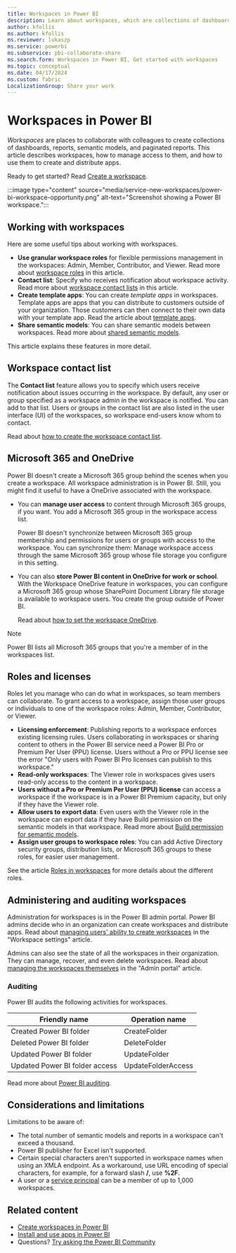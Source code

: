 ```yaml
---
title: Workspaces in Power BI
description: Learn about workspaces, which are collections of dashboards and reports built to deliver key metrics for your organization.
author: kfollis
ms.author: kfollis
ms.reviewer: lukaszp
ms.service: powerbi
ms.subservice: pbi-collaborate-share
ms.search.form: Workspaces in Power BI, Get started with workspaces
ms.topic: conceptual
ms.date: 04/17/2024
ms.custom: fabric
LocalizationGroup: Share your work
---
```


# Workspaces in Power BI

*Workspaces* are places to collaborate with colleagues to create collections of dashboards, reports, semantic models, and paginated reports. This article describes workspaces, how to manage access to them, and how to use them to create and distribute apps.

Ready to get started? Read [Create a workspace](service-create-the-new-workspaces.md).

:::image type="content" source="media/service-new-workspaces/power-bi-workspace-opportunity.png" alt-text="Screenshot showing a Power BI workspace.":::

## Working with workspaces

Here are some useful tips about working with workspaces.

- **Use granular workspace roles** for flexible permissions management in the workspaces: Admin, Member, Contributor, and Viewer.  Read more about [workspace roles](#roles-and-licenses) in this article.
- **Contact list**: Specify who receives notification about workspace activity. Read more about [workspace contact lists](#workspace-contact-list) in this article.
- **Create template apps**: You can create *template apps* in workspaces. Template apps are apps that you can distribute to customers outside of your organization. Those customers can then connect to their own data with your template app. Read the article about [template apps](../connect-data/service-template-apps-overview.md).
- **Share semantic models**: You can share semantic models between workspaces. Read more about [shared semantic models](../connect-data/service-datasets-across-workspaces.md).

This article explains these features in more detail.

## Workspace contact list

The **Contact list** feature allows you to specify which users receive notification about issues occurring in the workspace. By default, any user or group specified as a workspace admin in the workspace is notified. You can add to that list. Users or groups in the contact list are also listed in the user interface (UI) of the workspaces, so workspace end-users know whom to contact.

Read about [how to create the workspace contact list](service-create-the-new-workspaces.md#create-a-contact-list).

## Microsoft 365 and OneDrive

Power BI doesn't create a Microsoft 365 group behind the scenes when you create a workspace. All workspace administration is in Power BI. Still, you might find it useful to have a OneDrive associated with the workspace. 

- You can **manage user access** to content through Microsoft 365 groups, if you want. You add a Microsoft 365 group in the workspace access list.

    Power BI doesn't synchronize between Microsoft 365 group membership and permissions for users or groups with access to the workspace. You can synchronize them: Manage workspace access through the same Microsoft 365 group whose file storage you configure in this setting.

- You can also **store Power BI content in OneDrive for work or school**. With the Workspace OneDrive feature in workspaces, you can configure a Microsoft 365 group whose SharePoint Document Library file storage is available to workspace users. You create the group outside of Power BI.
 
    Read about [how to set the workspace OneDrive](service-create-the-new-workspaces.md#set-a-workspace-onedrive).  

> [!NOTE]
> Power BI lists all Microsoft 365 groups that you're a member of in the workspaces list.

## Roles and licenses

Roles let you manage who can do what in workspaces, so team members can collaborate. To grant access to a workspace, assign those user groups or individuals to one of the workspace roles: Admin, Member, Contributor, or Viewer.

- **Licensing enforcement**: Publishing reports to a workspace enforces existing licensing rules. Users collaborating in workspaces or sharing content to others in the Power BI service need a Power BI Pro or Premium Per User (PPU) license. Users without a Pro or PPU license see the error "Only users with Power BI Pro licenses can publish to this workspace."
- **Read-only workspaces**: The Viewer role in workspaces gives users read-only access to the content in a workspace.
- **Users without a Pro or Premium Per User (PPU) license** can access a workspace if the workspace is in a Power BI Premium capacity, but only if they have the Viewer role.
- **Allow users to export data**: Even users with the Viewer role in the workspace can export data if they have Build permission on the semantic models in that workspace. Read more about [Build permission for semantic models](../connect-data/service-datasets-build-permissions.md).
- **Assign user groups to workspace roles**: You can add Active Directory security groups, distribution lists, or Microsoft 365 groups to these roles, for easier user management.

See the article [Roles in workspaces](service-roles-new-workspaces.md) for more details about the different roles.

## Administering and auditing workspaces

Administration for workspaces is in the Power BI admin portal. Power BI admins decide who in an organization can create workspaces and distribute apps. Read about [managing users' ability to create workspaces](/fabric/admin/portal-workspace#create-workspaces) in the "Workspace settings" article.

Admins can also see the state of all the workspaces in their organization. They can manage, recover, and even delete workspaces. Read about [managing the workspaces themselves](../admin/service-admin-portal-workspaces.md) in the "Admin portal" article.

### Auditing

Power BI audits the following activities for workspaces.

| Friendly name | Operation name |
|---|---|
| Created Power BI folder | CreateFolder |
| Deleted Power BI folder | DeleteFolder |
| Updated Power BI folder | UpdateFolder |
| Updated Power BI folder access| UpdateFolderAccess |

Read more about [Power BI auditing](../admin/service-admin-auditing.md).

## Considerations and limitations

Limitations to be aware of:

- The total number of semantic models and reports in a workspace can't exceed a thousand.
- Power BI publisher for Excel isn't supported.
- Certain special characters aren't supported in workspace names when using an XMLA endpoint. As a workaround, use URL encoding of special characters, for example, for a forward slash **/**, use **%2F**.
- A user or a [service principal](../enterprise/service-premium-service-principal.md) can be a member of up to 1,000 workspaces.

## Related content

* [Create workspaces in Power BI](service-create-the-new-workspaces.md)
* [Install and use apps in Power BI](service-create-distribute-apps.md)
* Questions? [Try asking the Power BI Community](https://community.powerbi.com/)

